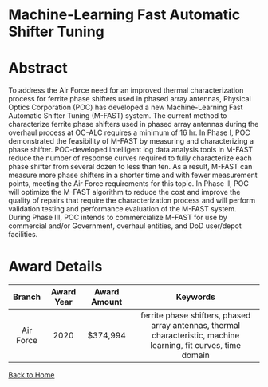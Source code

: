 
Machine-Learning Fast Automatic Shifter Tuning
==============================================

# Abstract


To address the Air Force need for an improved thermal characterization process for ferrite phase shifters used in phased array antennas, Physical Optics Corporation (POC) has developed a new Machine-Learning Fast Automatic Shifter Tuning (M-FAST) system. The current method to characterize ferrite phase shifters used in phased array antennas during the overhaul process at OC-ALC requires a minimum of 16 hr. In Phase I, POC demonstrated the feasibility of M-FAST by measuring and characterizing a phase shifter. POC-developed intelligent log data analysis tools in M-FAST reduce the number of response curves required to fully characterize each phase shifter from several dozen to less than ten. As a result, M-FAST can measure more phase shifters in a shorter time and with fewer measurement points, meeting the Air Force requirements for this topic. In Phase II, POC will optimize the M-FAST algorithm to reduce the cost and improve the quality of repairs that require the characterization process and will perform validation testing and performance evaluation of the M-FAST system. During Phase III, POC intends to commercialize M-FAST for use by commercial and/or Government, overhaul entities, and DoD user/depot facilities.  

# Award Details

|Branch|Award Year|Award Amount|Keywords|
| :---: | :---: | :---: | :---: |
|Air Force|2020|$374,994|ferrite phase shifters, phased array antennas, thermal characteristic, machine learning, fit curves, time domain|
  
  


[Back to Home](https://github.com/chrischow/dod_sbir_awards/DJ/#1466)